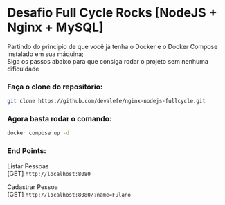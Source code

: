 # Desafio Full Cycle Rocks [NodeJS + Nginx + MySQL]

<p>
  Partindo do principio de que você já tenha o Docker e o Docker Compose instalado em sua máquina;<br>
  Siga os passos abaixo para que consiga rodar o projeto sem nenhuma dificuldade
</p>

### Faça o clone do repositório:
```bash
git clone https://github.com/devalefe/nginx-nodejs-fullcycle.git
```

### Agora basta rodar o comando:
```bash
docker compose up -d
```

### End Points:

Listar Pessoas <br>
[GET] `http://localhost:8080`

Cadastrar Pessoa <br>
[GET] `http://localhost:8080/?name=Fulano`
